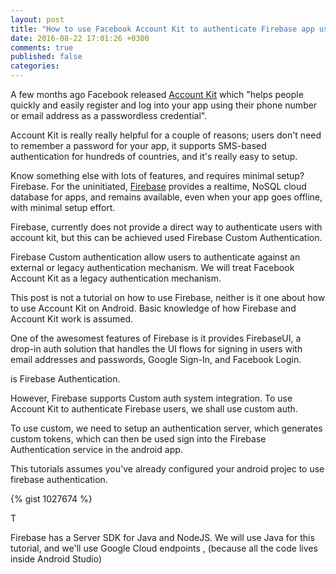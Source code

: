```yaml
---
layout: post
title: "How to use Facebook Account Kit to authenticate Firebase app users on Android"
date: 2016-08-22 17:01:26 +0300
comments: true
published: false
categories: 
---
```


A few months ago Facebook released [Account Kit](https://developers.facebook.com/docs/accountkit/overview) which "helps people quickly and easily register and log into your app using their phone number or email address as a passwordless credential".

Account Kit is really really helpful for a couple of reasons; users don't need to remember a password for your app, it supports SMS-based authentication for hundreds of countries, and it's really easy to setup.

Know something else with lots of features, and requires minimal setup? Firebase.
For the uninitiated, [Firebase](https://firebase.google.com/docs/database/) provides a realtime, NoSQL cloud database for apps, and remains available, even when your app goes offline, with minimal setup effort.

Firebase, currently does not provide a direct way to authenticate users with account kit, but this can be achieved used Firebase Custom Authentication.

Firebase Custom authentication allow users to authenticate against an external or legacy authentication mechanism. We will treat Facebook Account Kit as a legacy authentication mechanism.

This post is not a tutorial on how to use Firebase, neither is it one about how to use Account Kit on Android. Basic knowledge of how Firebase and Account Kit work is assumed.


One of the awesomest features of Firebase is it provides FirebaseUI, a drop-in auth solution that handles the UI flows for signing in users with email addresses and passwords, Google Sign-In, and Facebook Login.

is Firebase Authentication.

However, Firebase supports Custom auth system integration. To use Account Kit to authenticate Firebase users, we shall use custom auth.

To use custom, we need to setup an authentication server, which generates custom tokens, which can then be used sign into the Firebase Authentication service in the android app.

This tutorials assumes you've already configured your android projec to use firebase authentication.

{% gist 1027674 %}

T

Firebase has a Server SDK for Java and NodeJS. We will use Java for this tutorial, and we'll use Google Cloud endpoints , (because all the code lives inside Android Studio)